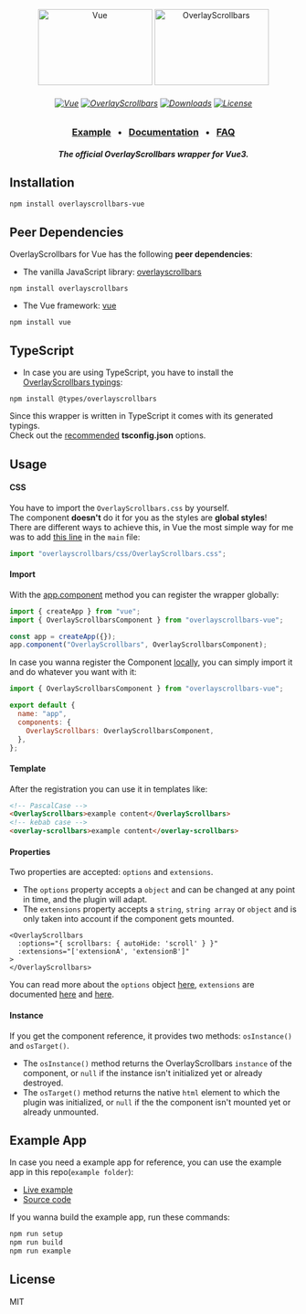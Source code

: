 <p align="center">
    <a href="https://vuejs.org/"><img src="https://kingsora.github.io/OverlayScrollbars/frameworks/vue/logo.svg" width="200" height="133" alt="Vue"></a>
    <a href="https://kingsora.github.io/OverlayScrollbars/"><img src="https://kingsora.github.io/OverlayScrollbars/design/logo.svg" width="200" height="133" alt="OverlayScrollbars"></a>
</p>
<h6 align="center">
    <a href="https://github.com/vuejs/vue"><img src="https://img.shields.io/badge/Vue-%5E3.0.0-41B883?style=flat-square&logo=vue.js" alt="Vue"></a>
    <a href="https://github.com/KingSora/OverlayScrollbars"><img src="https://img.shields.io/badge/OverlayScrollbars-%5E1.10.0-36befd?style=flat-square" alt="OverlayScrollbars"></a>
    <a href="https://www.npmjs.com/package/overlayscrollbars-vue"><img src="https://img.shields.io/npm/dt/overlayscrollbars-vue.svg?style=flat-square" alt="Downloads"></a>
    <a href="https://github.com/KingSora/OverlayScrollbars/blob/master/packages/overlayscrollbars-vue/LICENSE"><img src="https://img.shields.io/github/license/kingsora/overlayscrollbars.svg?style=flat-square" alt="License"></a>
</h6>
<h3 align="center">
    <a href="https://kingsora.github.io/OverlayScrollbars/frameworks/vue/">Example</a>
    &nbsp;&nbsp;&bull;&nbsp;&nbsp;
    <a href="https://kingsora.github.io/OverlayScrollbars/#!documentation">Documentation</a>
    &nbsp;&nbsp;&bull;&nbsp;&nbsp;
    <a href="https://kingsora.github.io/OverlayScrollbars/#!faq">FAQ</a>
</h3>
<h5 align="center">
    The official OverlayScrollbars wrapper for Vue3.
</h5>

## Installation

```sh
npm install overlayscrollbars-vue
```

## Peer Dependencies

OverlayScrollbars for Vue has the following **peer dependencies**:

- The vanilla JavaScript library: [overlayscrollbars](https://www.npmjs.com/package/overlayscrollbars)

```
npm install overlayscrollbars
```

- The Vue framework: [vue](https://www.npmjs.com/package/vue)

```
npm install vue
```

## TypeScript

- In case you are using TypeScript, you have to install the [OverlayScrollbars typings](https://www.npmjs.com/package/@types/overlayscrollbars):

```
npm install @types/overlayscrollbars
```

Since this wrapper is written in TypeScript it comes with its generated typings.<br>
Check out the [recommended](https://github.com/KingSora/OverlayScrollbars#typescript) **tsconfig.json** options.

## Usage

#### CSS

You have to import the `OverlayScrollbars.css` by yourself.<br>
The component **doesn't** do it for you as the styles are **global styles**!<br>
There are different ways to achieve this, in Vue the most simple way for me was to add [this line](https://github.com/KingSora/OverlayScrollbars/blob/master/packages/overlayscrollbars-vue/example/src/main.ts#L1) in the `main` file:

```js
import "overlayscrollbars/css/OverlayScrollbars.css";
```

#### Import

With the [app.component](https://vuejs.org/api/application.html#app-component) method you can register the wrapper globally:

```js
import { createApp } from "vue";
import { OverlayScrollbarsComponent } from "overlayscrollbars-vue";

const app = createApp({});
app.component("OverlayScrollbars", OverlayScrollbarsComponent);
```

In case you wanna register the Component [locally](https://vuejs.org/api/options-misc.html#components), you can simply import it and do whatever you want with it:

```js
import { OverlayScrollbarsComponent } from "overlayscrollbars-vue";

export default {
  name: "app",
  components: {
    OverlayScrollbars: OverlayScrollbarsComponent,
  },
};
```

#### Template

After the registration you can use it in templates like:

```html
<!-- PascalCase -->
<OverlayScrollbars>example content</OverlayScrollbars>
<!-- kebab case -->
<overlay-scrollbars>example content</overlay-scrollbars>
```

#### Properties

Two properties are accepted: `options` and `extensions`.

- The `options` property accepts a `object` and can be changed at any point in time, and the plugin will adapt.
- The `extensions` property accepts a `string`, `string array` or `object` and is only taken into account if the component gets mounted.

```vue
<OverlayScrollbars
  :options="{ scrollbars: { autoHide: 'scroll' } }"
  :extensions="['extensionA', 'extensionB']"
>
</OverlayScrollbars>
```

You can read more about the `options` object [here](https://kingsora.github.io/OverlayScrollbars/#!documentation/options), `extensions` are documented [here](https://kingsora.github.io/OverlayScrollbars/#!documentation/extensions-basics) and [here](https://kingsora.github.io/OverlayScrollbars/#!documentation/initialization).

#### Instance

If you get the component reference, it provides two methods: `osInstance()` and `osTarget()`.

- The `osInstance()` method returns the OverlayScrollbars `instance` of the component, or `null` if the instance isn't initialized yet or already destroyed.
- The `osTarget()` method returns the native `html` element to which the plugin was initialized, or `null` if the the component isn't mounted yet or already unmounted.

## Example App

In case you need a example app for reference, you can use the example app in this repo(`example folder`):

- [Live example](https://kingsora.github.io/OverlayScrollbars/frameworks/vue/)
- [Source code](https://github.com/KingSora/OverlayScrollbars/tree/master/packages/overlayscrollbars-vue/example)

If you wanna build the example app, run these commands:

```sh
npm run setup
npm run build
npm run example
```

## License

MIT
